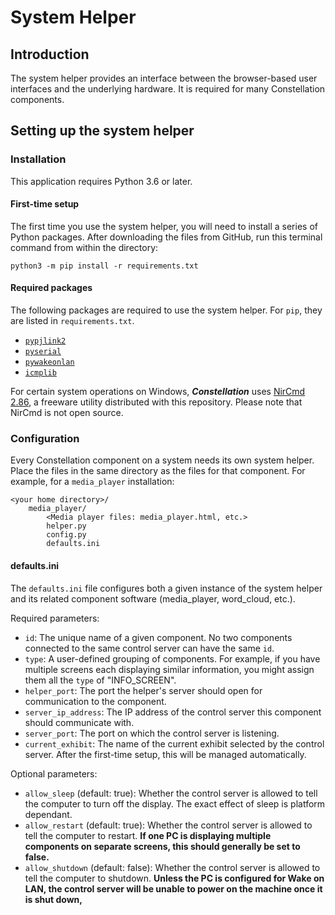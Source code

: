 # System Helper

## Introduction

The system helper provides an interface between the browser-based user interfaces and the underlying hardware. It is required for many Constellation components.

## Setting up the system helper

### Installation

This application requires Python 3.6 or later.

#### First-time setup

The first time you use the system helper, you will need to install a series of Python packages. After downloading the files from GitHub, run this terminal command from within the directory:

```
python3 -m pip install -r requirements.txt
```

#### Required packages

The following packages are required to use the system helper. For `pip`, they are listed in `requirements.txt`.

* [`pypjlink2`](https://github.com/benoitlouy/pypjlink)
* [`pyserial`](https://github.com/pyserial/pyserial)
* [`pywakeonlan`](https://github.com/remcohaszing/pywakeonlan)
* [`icmplib`](https://github.com/ValentinBELYN/icmplib)

For certain system operations on Windows, **_Constellation_** uses [NirCmd 2.86](https://www.nirsoft.net/utils/nircmd.html), a freeware utility distributed with this repository. Please note that NirCmd is not open source.

### Configuration
Every Constellation component on a system needs its own system helper. Place the files in the same directory as the files for that component. For example, for a `media_player` installation:

```
<your home directory>/
    media_player/
        <Media player files: media_player.html, etc.>
        helper.py
        config.py
        defaults.ini
```

#### defaults.ini

The `defaults.ini` file configures both a given instance of the system helper and its related component software (media_player, word_cloud, etc.).

Required parameters:

* `id`: The unique name of a given component. No two components connected to the same control server can have the same `id`.
* `type`: A user-defined grouping of components. For example, if you have multiple screens each displaying similar information, you might assign them all the `type` of "INFO_SCREEN".
* `helper_port`: The port the helper's server should open for communication to the component.
* `server_ip_address`: The IP address of the control server this component should communicate with.
* `server_port`: The port on which the control server is listening.
* `current_exhibit`: The name of the current exhibit selected by the control server. After the first-time setup, this will be managed automatically.

Optional parameters:

* `allow_sleep` (default: true): Whether the control server is allowed to tell the computer to turn off the display. The exact effect of sleep is platform dependant.
* `allow_restart` (default: true): Whether the control server is allowed to tell the computer to restart. **If one PC is displaying multiple components on separate screens, this should generally be set to false.**
* `allow_shutdown` (default: false): Whether the control server is allowed to tell the computer to shutdown. **Unless the PC is configured for Wake on LAN, the control server will be unable to power on the machine once it is shut down,**
